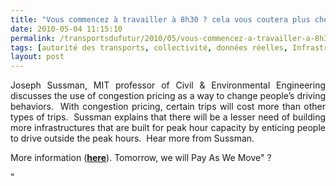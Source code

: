 ```yaml
---
title: "Vous commencez à travailler à 8h30 ? cela vous coutera plus cher"
date: 2010-05-04 11:15:10
permalink: /transportsdufutur/2010/05/vous-commencez-a-travailler-a-8h30-cela-vous-coutera-plus-cher.html
tags: [autorité des transports, collectivité, données réelles, Infrastructure, Pay as You Move]
layout: post
---
```


<p style="text-align: justify">Joseph Sussman, MIT professor of Civil & Environmental Engineering discusses the use of congestion pricing as a way to change people’s driving behaviors.  With congestion pricing, certain trips will cost more than other types of trips.  Sussman explains that there will be a lesser need of building more infrastructures that are built for peak hour capacity by enticing people to drive outside the peak hours.  Hear more from Sussman.</p> <p style="text-align: justify">More information (<strong><a href="https://gabrielplassat.github.io/transportsdufutur/2010/03/metanote-tdf-2-le-marche-des-mobilites-20.html" target="_blank">here</a></strong>). Tomorrow, we will Pay As We Move" ?</p>"
